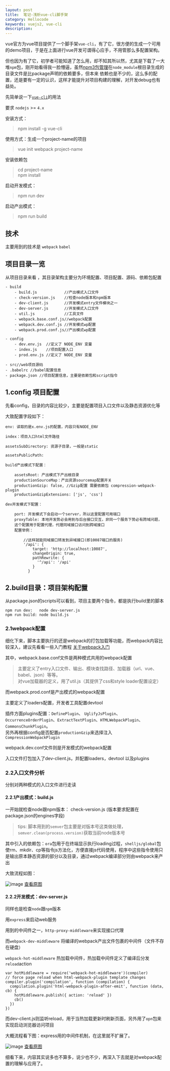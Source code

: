 ```yaml
---
layout: post
title:  笔记-浅析vue-cli脚手架
category: Hellocode
keywords: vuejs2, vue-cli
description: 
---
```


vue官方为vue项目提供了一个脚手架`vue-cli`，有了它，很方便的生成一个可用的demo项目，于是在上面进行vue开发可谓得心应手，不用管那么多配置架构。

但也因为有了它，初学者可能知道了怎么用，却不知其所以然，尤其是下载了一大堆`npm`包，刚开始看得我一脸懵逼，虽然[npm3包管理](http://www.alloyteam.com/2016/03/master-npm/)在`node_module`根目录生成的目录文件是比package声明的依赖要多，但本来 依赖也是不少的，这么多的配置，还是要有一定的认识，这样才能提升对项目构建的理解，对开发debug也有益处。

先简单说一下[`vue-cli`](https://github.com/vuejs/vue-cli)的用法

要求 `nodejs` >= `4.x`

安装方式：

> npm install -g vue-cli

使用方式：生成一个project-name的项目

> vue init webpack project-name

安装依赖包

> cd project-name  
  npm install

启动开发模式：

> npm run dev

启动产出模式：

> npm run build

## 技术

主要用到的技术是 `webpack`  `babel`

## 项目目录一览

从项目目录来看 ，其目录架构主要分为环境配置、项目配置、源码、依赖包配置

~~~
- build
    - build.js            //产出模式入口文件
    - check-version.js    //检查node版本和npm版本
    - dev-client.js       //开发模式entry文件模块之一
    - dev-server.js       //开发模式入口文件
    - util.js             //工具文件
    - webpack.base.conf.js//webpack配置
    - webpack.dev.conf.js //开发模式wp配置
    - webpack.prod.conf.js//产出模式wp配置

- config
    - dev.env.js  //定义了 NODE_ENV 变量
    - index.js    //项目配置入口
    - prod.env.js //定义了 NODE_ENV 变量

- src//web项目源码
- .babelrc //babel配置信息
- package.json //项目配置信息，主要是依赖包和script指令
~~~


## 1.config 项目配置

先看config，目录的内容比较少，主要是配置项目入口文件以及静态资源优化等

大致配置字段如下：

~~~
env: 读取的是x.env.js的配置，内容只有NODE_ENV

index：项目入口html文件路径

assetsSubDirectory: 资源子目录，一般是static

assetsPublicPath:

build产出模式下配置：
    
    assetsRoot: 产出模式下产出根目录
    productionSourceMap：产出资源sourcemap配置开关
    productionGzip: false, //Gzip配置 需要依赖包 compression-webpack-plugin
    productionGzipExtensions: ['js', 'css']

dev开发模式下配置：

    port: 开发模式下会启动一个server，所以这里配置可用端口
    proxyTable: 本地开发势必会用到与后台接口交互，非同一个服务下势必有跨域问题，
    这个配置用于配置代理，代理同域接口访问到跨域接口
    配置举例：
        
        //这样就能同域接口转发到异域接口(即10087端口的服务)
        '/api': {
            target: 'http://localhost:10087',
            changeOrigin: true,
            pathRewrite: {
              '^/api': '/api'
            }
          }
~~~

## 2.build目录：项目架构配置

从package.json的scripts可以看到，项目主要两个指令，都是执行build里的脚本

~~~   
npm run dev:   node dev-server.js
npm run build: node build.js
~~~ 


### 2.1webpack配置 


细化下来，脚本主要执行的还是webpack的打包加载等功能，而webpack内容比较深入，建议先看看一些入门教程 [关于webpack入门](http://www.cnblogs.com/vajoy/p/4650467.html)

其中，webpack.base.conf文件是两种模式共用的webpack配置


> 主要定义了entry入口文件、输出、模块查找路径、加载器（url、vue、babel、json）等等。  
  对vue加载器的定义，用了util.js（其提供了css和style loader配置设定）


而webpack.prod.conf是产出模式的webpack配置

主要定义了loaders配置，开发者工具配置devtool

插件方面plugins配置：`DefinePlugin`、 `UglifyJsPlugin`、 `OccurrenceOrderPlugin`、`ExtractTextPlugin`、`HTMLWebpackPlugin`、`CommonsChunkPlugin`。    
另外再根据config是否配置`productionGzip`来选择注入`CompressionWebpackPlugin`

 webpack.dev.conf文件则是开发模式的webpack配置

入口文件打包加入了dev-client.js，并配置loaders，devtool 以及plugins


### 2.2入口文件分析

分别对两种模式的入口文件进行走读
    
#### 2.2.1产出模式：build.js

一开始就检查node跟npm版本： check-version.js  (版本要求配置在package.json的engines字段)

> tips: 脚本用到的`semver`包主要是对版本号这类做处理，`semver.clean(process.version)`获取当前node版本号

其中引入的依赖包：`ora`包用于在终端显示执行loading过程，`shelljs/global`包 使rm、mkdir、cp等指令js方法化，方便直接js代码使用，程序中这些指令使用只是输出原本静态资源的部分以及目录，通过webpack编译部分则由webpack来产出

大致流程如图：

![image](http://dont27.qiniudn.com/vc-build1.png)
<a href="http://dont27.qiniudn.com/vc-build1.png" target="_blank">查看原图</a>

#### 2.2.2开发模式：dev-server.js

同样也是检查`node`跟`npm`版本

用`express`来启动web服务

用到的中间件之一，`http-proxy-middleware`来实现接口代理

而`webpack-dev-middleware` 将编译的webpack产出文件包裹的中间件（文件不存在硬盘）

`webpack-hot-middleware` 热加载中间件，热加载中间件定义了编译后分发`reload`action

~~~
var hotMiddleware = require('webpack-hot-middleware')(compiler)
// force page reload when html-webpack-plugin template changes
compiler.plugin('compilation', function (compilation) {
  compilation.plugin('html-webpack-plugin-after-emit', function (data, cb) {
    hotMiddleware.publish({ action: 'reload' })
    cb()
  })
})
~~~

而dev-client.js则监听reload，用于当热加载更新时刷新页面，另外用了`opn`包来实现启动浏览器访问项目

大概流程看下图：express用的中间件机制，在这里就不扩展了。

![image](http://dont27.qiniudn.com/vc-build2.png)
<a href="http://dont27.qiniudn.com/vc-build2.png" target="_blank">查看原图</a>

细看下来，内容其实说多也不算多，说少也不少，再深入下去就是对webpack配置的理解与应用了。
